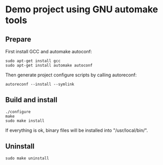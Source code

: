 # Demo project using GNU automake tools

## Prepare
First install GCC and automake autoconf:
```
sudo apt-get install gcc
sudo apt-get install automake autoconf
```

Then generate project configure scripts by calling autoreconf: 
```
autoreconf --install --symlink
```

## Build and install
```
./configure
make
sudo make install
```
If everything is ok, binary files will be installed into "/usr/local/bin/".

## Uninstall
```
sudo make uninstall
```
